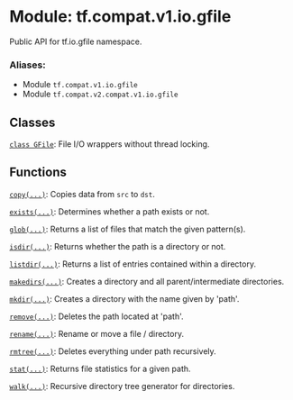 <div itemscope itemtype="http://developers.google.com/ReferenceObject">
<meta itemprop="name" content="tf.compat.v1.io.gfile" />
<meta itemprop="path" content="Stable" />
</div>

# Module: tf.compat.v1.io.gfile

Public API for tf.io.gfile namespace.

### Aliases:

* Module `tf.compat.v1.io.gfile`
* Module `tf.compat.v2.compat.v1.io.gfile`

<!-- Placeholder for "Used in" -->


## Classes

[`class GFile`](../../../../tf/io/gfile/GFile.md): File I/O wrappers without thread locking.

## Functions

[`copy(...)`](../../../../tf/io/gfile/copy.md): Copies data from `src` to `dst`.

[`exists(...)`](../../../../tf/io/gfile/exists.md): Determines whether a path exists or not.

[`glob(...)`](../../../../tf/io/gfile/glob.md): Returns a list of files that match the given pattern(s).

[`isdir(...)`](../../../../tf/io/gfile/isdir.md): Returns whether the path is a directory or not.

[`listdir(...)`](../../../../tf/io/gfile/listdir.md): Returns a list of entries contained within a directory.

[`makedirs(...)`](../../../../tf/io/gfile/makedirs.md): Creates a directory and all parent/intermediate directories.

[`mkdir(...)`](../../../../tf/io/gfile/mkdir.md): Creates a directory with the name given by 'path'.

[`remove(...)`](../../../../tf/io/gfile/remove.md): Deletes the path located at 'path'.

[`rename(...)`](../../../../tf/io/gfile/rename.md): Rename or move a file / directory.

[`rmtree(...)`](../../../../tf/io/gfile/rmtree.md): Deletes everything under path recursively.

[`stat(...)`](../../../../tf/io/gfile/stat.md): Returns file statistics for a given path.

[`walk(...)`](../../../../tf/io/gfile/walk.md): Recursive directory tree generator for directories.

